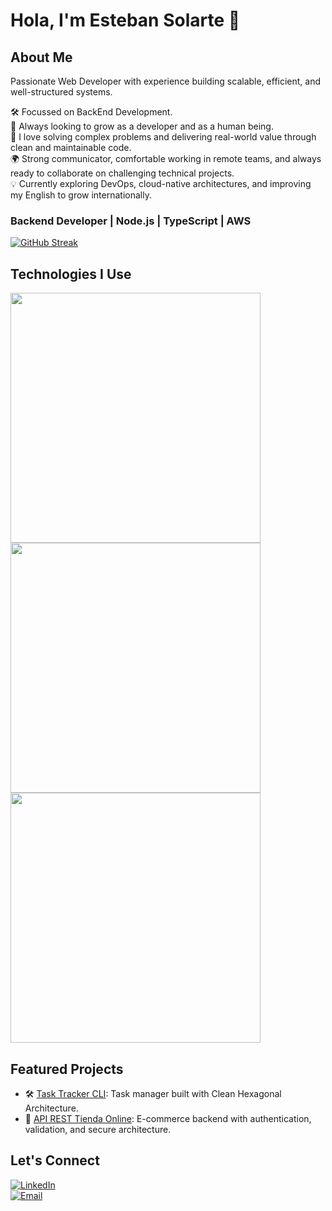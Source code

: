 # Hola, I'm Esteban Solarte 👋

## About Me

Passionate Web Developer with experience building scalable, efficient, and well-structured systems.

🛠️ Focussed on BackEnd Development.</br>
🚀 Always looking to grow as a developer and as a human being.</br>
🧠 I love solving complex problems and delivering real-world value through clean and maintainable code.</br>
 🌍 Strong communicator, comfortable working in remote teams, and always ready to collaborate on challenging technical projects.</br>
💡 Currently exploring DevOps, cloud-native architectures, and improving my English to grow internationally.</br>

### Backend Developer | Node.js | TypeScript | AWS

[![GitHub Streak](https://streak-stats.demolab.com?user=EstebanDev08&theme=dark&border_radius=7&hide_border=true&card_width=467)](#)

## Technologies I Use

<div align="left">
  <div>
    <img src="https://skillicons.dev/icons?i=nodejs,js,ts,express,nestjs,postgres,mysql,prisma,docker" height="400" />
  </div>
  <div>
    <img src="https://skillicons.dev/icons?i=html,css,react,tailwind,vite" height="400" />
  </div>
  <div>
    <img src="https://skillicons.dev/icons?i=git,github,githubactions,aws,vscode,linux" height="400" />
  </div>
</div>

## Featured Projects

- 🛠️ [Task Tracker CLI](https://github.com/EstebanDev08/task-tracker-cli): Task manager built with Clean Hexagonal Architecture.
- 🛒 [API REST Tienda Online](https://github.com/EstebanDev08/api-rest-node-postgre): E-commerce backend with authentication, validation, and secure architecture.

## Let's Connect

[![LinkedIn](https://img.shields.io/badge/LinkedIn-Esteban%20Solarte-0A66C2?style=for-the-badge&logo=linkedin&logoColor=white)](https://www.linkedin.com/in/estebandev/)  
[![Email](https://img.shields.io/badge/estebansolarte86@gmail.com-email-D14836?style=for-the-badge&logo=gmail&logoColor=white)](mailto:estebansolarte86@gmail.com)

